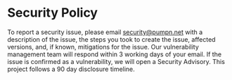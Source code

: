 # Security Policy

To report a security issue, please email security@pumpn.net with a description of the issue, the steps you took to create the issue, affected versions, and, if known, mitigations for the issue. Our vulnerability management team will respond within 3 working days of your email. If the issue is confirmed as a vulnerability, we will open a Security Advisory. This project follows a 90 day disclosure timeline.
